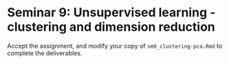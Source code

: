 # Seminar 9: Unsupervised learning - clustering and dimension reduction

Accept the assignment, and modify your copy of `sm9_clustering-pca.Rmd` to complete the deliverables. 
